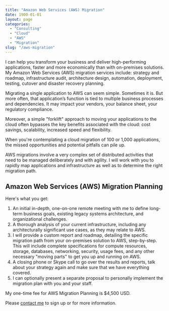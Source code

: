 ```yaml
---
title: "Amazon Web Services (AWS) Migration"
date: 1900-01-01
layout: page
categories:
  - "Consulting"
  - "Cloud"
  - "AWS"
  - "Migration"
slug: "/aws-migration"
---
```


I can help you transform your business and deliver high-performing applications, faster and more economically than with on-premises solutions. My Amazon Web Services (AWS) migration services include: strategy and roadmap, infrastructure audit, architecture design, automation, deployment, testing, cutover and disaster recovery planning.

Migrating a single application to AWS can seem simple. Sometimes it is. But more often, that application’s function is tied to multiple business processes and dependencies. It may impact your vendors, your balance sheet, your regulatory compliance.

Moreover, a simple "forklift" approach to moving your applications to the cloud often bypasses the key benefits associated with the cloud: cost savings, scalability, increased speed and flexibility.

When you're contemplating a cloud migration of 100 or 1,000 applications, the missed opportunities and potential pitfalls can pile up.

AWS migrations involve a very complex set of distributed activities that need to be managed deliberately and with agility. I will work with you to rapidly map applications and infrastructure as well as to determine the right migration path.

## Amazon Web Services (AWS) Migration Planning 

Here's what you get:

1. An initial in-depth, one-on-one remote meeting with me to define long-term business goals, existing legacy systems architecture, and organizational challenges.
2. A thorough analysis of your current infrastructure, including any architecturally significant use cases, as they may relate to AWS.
3. I will provide a custom report and roadmap, detailing the specific migration path from your on-premises solution to AWS, step-by-step. This will include complete specifications for compute resources, storage, databases, networking, security, usage fees, and any other necessary "moving parts" to get you up and running on AWS.
4. A closing phone or Skype call to go over the results and reports, talk about your strategy again and make sure that we have everything covered.
5. I can optionally present a separate proposal to personally implement the migration plan with you and your staff.

My one-time fee for AWS Migration Planning is $4,500 USD.

Please [contact me][1] to sign up or for more information.

 [1]: /contact
